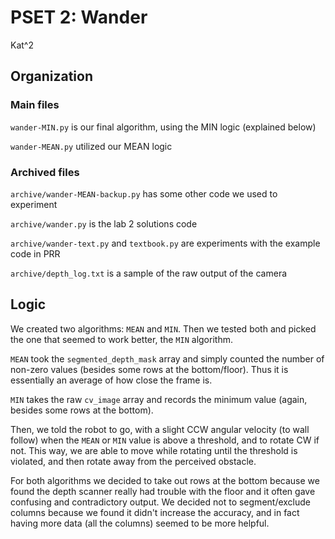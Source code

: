 # PSET 2: Wander
Kat^2

## Organization

### Main files

`wander-MIN.py` is our final algorithm, using the MIN logic (explained below)

`wander-MEAN.py` utilized our MEAN logic

### Archived files

`archive/wander-MEAN-backup.py` has some other code we used to experiment

`archive/wander.py` is the lab 2 solutions code

`archive/wander-text.py` and `textbook.py` are experiments with the example code in PRR

`archive/depth_log.txt` is a sample of the raw output of the camera


## Logic

We created two algorithms: `MEAN` and `MIN`. Then we tested both and picked the one that seemed to work better, the `MIN` algorithm.

`MEAN` took the `segmented_depth_mask` array and simply counted the number of non-zero values (besides some rows at the bottom/floor). Thus it is essentially an average of how close the frame is.

`MIN` takes the raw `cv_image` array and records the minimum value (again, besides some rows at the bottom).

Then, we told the robot to go, with a slight CCW angular velocity (to wall follow) when the `MEAN` or `MIN` value is above a threshold, and to rotate CW if not. This way, we are able to move while rotating until the threshold is violated, and then rotate away from the perceived obstacle.

For both algorithms we decided to take out rows at the bottom because we found the depth scanner really had trouble with the floor and it often gave confusing and contradictory output. We decided not to segment/exclude columns because we found it didn't increase the accuracy, and in fact having more data (all the columns) seemed to be more helpful.


